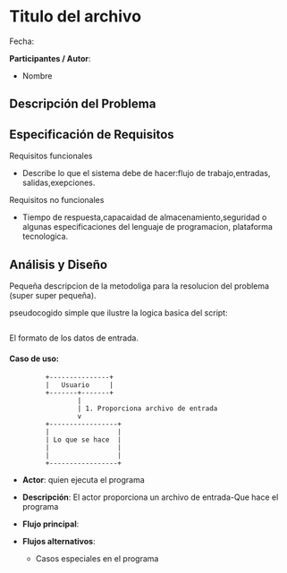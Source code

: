 # Titulo del archivo

Fecha:

**Participantes / Autor**:

- Nombre  <correo>

## Descripción del Problema


## Especificación de Requisitos

Requisitos funcionales

- Describe lo que el sistema debe de hacer:flujo de trabajo,entradas, salidas,exepciones.


Requisitos no funcionales

- Tiempo de respuesta,capacaidad de almacenamiento,seguridad o algunas especificaciones del lenguaje de programacion, plataforma tecnologica.


## Análisis y Diseño

Pequeña descripcion de la metodoliga para la resolucion del problema (super super pequeña). 

pseudocogido simple que ilustre la logica basica del script:
```
```

El formato de los datos de entrada.

#### Caso de uso:

```
         +---------------+
         |   Usuario     |
         +-------+-------+
                 |
                 | 1. Proporciona archivo de entrada
                 v
         +-----------------+
         |                 |
         | Lo que se hace  |
         |                 |
         |                 |
         +-----------------+
```

- **Actor**: quien ejecuta el programa
- **Descripción**: El actor proporciona un archivo de entrada-Que hace el programa
- **Flujo principal**:

	
- **Flujos alternativos**:
	- Casos especiales en el programa
